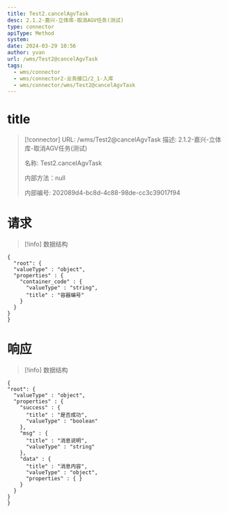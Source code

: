```yaml
---
title: Test2.cancelAgvTask
desc: 2.1.2-嘉兴-立体库-取消AGV任务(测试)
type: connector
apiType: Method
system: 
date: 2024-03-29 10:56
author: yvan
url: /wms/Test2@cancelAgvTask
tags: 
  - wms/connector
  - wms/connector2-业务接口/2_1-入库
  - wms/connector/wms/Test2@cancelAgvTask
---
```


# title
> [!connector] URL: /wms/Test2@cancelAgvTask
> 描述: 2.1.2-嘉兴-立体库-取消AGV任务(测试)
> 
> 名称: Test2.cancelAgvTask
> 
> 内部方法：null
> 
> 内部编号: 202089d4-bc8d-4c88-98de-cc3c39017f94


# 请求
> [!info] 数据结构
```beanSchema
{
  "root": {
  "valueType" : "object",
  "properties" : {
    "container_code" : {
      "valueType" : "string",
      "title" : "容器编号"
    }
  }
}
}
```

# 响应
> [!info] 数据结构
```beanSchema
{
"root": {
  "valueType" : "object",
  "properties" : {
    "success" : {
      "title" : "是否成功",
      "valueType" : "boolean"
    },
    "msg" : {
      "title" : "消息说明",
      "valueType" : "string"
    },
    "data" : {
      "title" : "消息内容",
      "valueType" : "object",
      "properties" : { }
    }
  }
}
}
```


